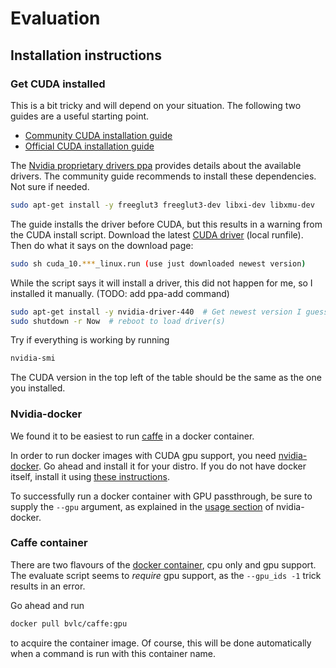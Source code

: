 # Evaluation
## Installation instructions
### Get CUDA installed
This is a bit tricky and will depend on your situation. The following two guides are a useful starting point.

* [Community CUDA installation guide](https://www.pugetsystems.com/labs/hpc/How-To-Install-CUDA-10-1-on-Ubuntu-19-04-1405/)
* [Official CUDA installation guide](https://docs.nvidia.com/cuda/cuda-installation-guide-linux/index.html)

The [Nvidia proprietary drivers ppa](https://launchpad.net/~graphics-drivers/+archive/ubuntu/ppa) provides details about the available drivers.
The community guide recommends to install these dependencies. Not sure if needed.
```bash
sudo apt-get install -y freeglut3 freeglut3-dev libxi-dev libxmu-dev
```
The guide installs the driver before CUDA, but this results in a warning from the CUDA install script.
Download the latest [CUDA driver](http://developer.nvidia.com/cuda-downloads?target_os=Linux&target_arch=x86_64) (local runfile).
Then do what it says on the download page:
```bash
sudo sh cuda_10.***_linux.run (use just downloaded newest version)
```
While the script says it will install a driver, this did not happen for me, so I installed it manually. (TODO: add ppa-add command)
```bash
sudo apt-get install -y nvidia-driver-440  # Get newest version I guess
sudo shutdown -r Now  # reboot to load driver(s)
```

Try if everything is working by running
```bash
nvidia-smi
```
The CUDA version in the top left of the table should be the same as the one you installed.

### Nvidia-docker

We found it to be easiest to run [caffe](https://caffe.berkeleyvision.org/) in a docker container.

In order to run docker images with CUDA gpu support, you need [nvidia-docker](https://github.com/NVIDIA/nvidia-docker).
Go ahead and install it for your distro. If you do not have docker itself, install it using [these instructions](https://docs.docker.com/engine/install/).

To successfully run a docker container with GPU passthrough, be sure to supply the `--gpu` argument, as explained
in the [usage section](https://github.com/NVIDIA/nvidia-docker#usage) of nvidia-docker.

### Caffe container

There are two flavours of the [docker container](https://github.com/BVLC/caffe/tree/master/docker),
 cpu only and gpu support. The evaluate script seems to _require_ gpu support, as the `--gpu_ids -1` trick results in an error.

Go ahead and run
```bash
docker pull bvlc/caffe:gpu
```
to acquire the container image. Of course, this will be done automatically when a command is run with this container name.

